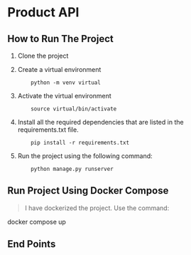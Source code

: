 # Product API

## How to Run The Project
1. Clone the project
2. Create a virtual environment
   
           python -m venv virtual
   
4. Activate the virtual environment
   
           source virtual/bin/activate
   
6. Install all the required dependencies that are listed in the requirements.txt file.
   
           pip install -r requirements.txt
   
8. Run the project using the following command:

           python manage.py runserver

## Run Project Using Docker Compose
> I have dockerized the project. Use the command:

docker compose up


## End Points
